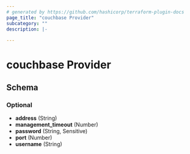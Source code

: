 ```yaml
---
# generated by https://github.com/hashicorp/terraform-plugin-docs
page_title: "couchbase Provider"
subcategory: ""
description: |-
  
---
```


# couchbase Provider





<!-- schema generated by tfplugindocs -->
## Schema

### Optional

- **address** (String)
- **management_timeout** (Number)
- **password** (String, Sensitive)
- **port** (Number)
- **username** (String)
